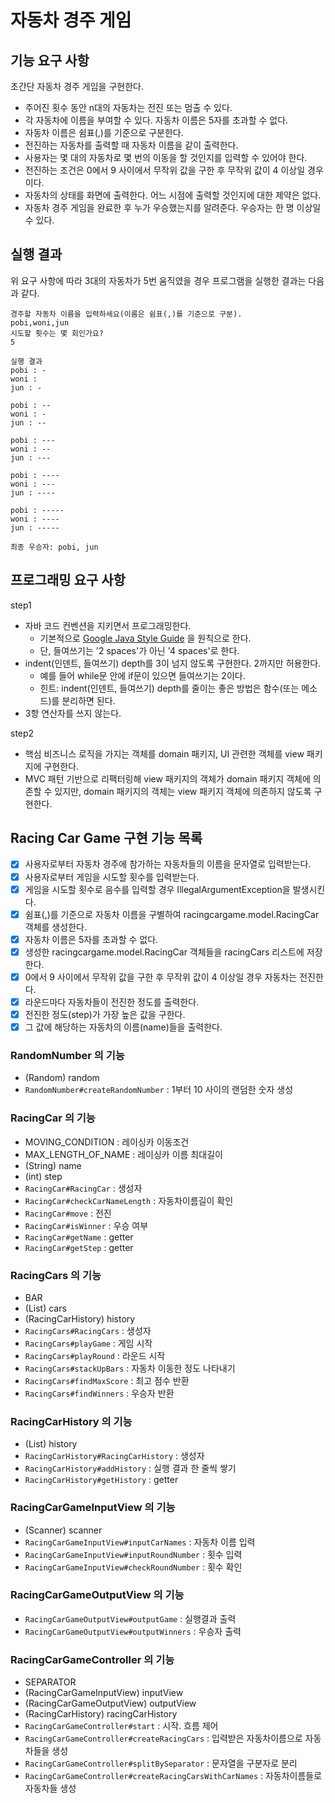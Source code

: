 # 자동차 경주 게임

## 기능 요구 사항
초간단 자동차 경주 게임을 구현한다.
- 주어진 횟수 동안 n대의 자동차는 전진 또는 멈출 수 있다.
- 각 자동차에 이름을 부여할 수 있다. 자동차 이름은 5자를 초과할 수 없다.
- 자동차 이름은 쉼표(,)를 기준으로 구분한다.
- 전진하는 자동차를 출력할 때 자동차 이름을 같이 출력한다.
- 사용자는 몇 대의 자동차로 몇 번의 이동을 할 것인지를 입력할 수 있어야 한다.
- 전진하는 조건은 0에서 9 사이에서 무작위 값을 구한 후 무작위 값이 4 이상일 경우이다.
- 자동차의 상태를 화면에 출력한다. 어느 시점에 출력할 것인지에 대한 제약은 없다.
- 자동차 경주 게임을 완료한 후 누가 우승했는지를 알려준다. 우승자는 한 명 이상일 수 있다.

## 실행 결과
위 요구 사항에 따라 3대의 자동차가 5번 움직였을 경우 프로그램을 실행한 결과는 다음과 같다.
```
경주할 자동차 이름을 입력하세요(이름은 쉼표(,)를 기준으로 구분).
pobi,woni,jun
시도할 횟수는 몇 회인가요?
5

실행 결과
pobi : -
woni : 
jun : -

pobi : --
woni : -
jun : --

pobi : ---
woni : --
jun : ---

pobi : ----
woni : ---
jun : ----

pobi : -----
woni : ----
jun : -----

최종 우승자: pobi, jun
```

## 프로그래밍 요구 사항
step1
- 자바 코드 컨벤션을 지키면서 프로그래밍한다.
  - 기본적으로 [Google Java Style Guide](https://google.github.io/styleguide/javaguide.html) 을 원칙으로 한다.
  - 단, 들여쓰기는 '2 spaces'가 아닌 '4 spaces'로 한다.
- indent(인덴트, 들여쓰기) depth를 3이 넘지 않도록 구현한다. 2까지만 허용한다.
  - 예를 들어 while문 안에 if문이 있으면 들여쓰기는 2이다.
  - 힌트: indent(인덴트, 들여쓰기) depth를 줄이는 좋은 방법은 함수(또는 메소드)를 분리하면 된다.
- 3항 연산자를 쓰지 않는다.

step2
- 핵심 비즈니스 로직을 가지는 객체를 domain 패키지, UI 관련한 객체를 view 패키지에 구현한다.
- MVC 패턴 기반으로 리팩터링해 view 패키지의 객체가 domain 패키지 객체에 의존할 수 있지만, domain 패키지의 객체는 view 패키지 객체에 의존하지 않도록 구현한다.

## Racing Car Game 구현 기능 목록
- [x] 사용자로부터 자동차 경주에 참가하는 자동차들의 이름을 문자열로 입력받는다.
- [x] 사용자로부터 게임을 시도할 횟수를 입력받는다.
- [x] 게임을 시도할 횟수로 음수를 입력할 경우 IllegalArgumentException을 발생시킨다.
- [x] 쉼표(,)를 기준으로 자동차 이름을 구별하여 racingcargame.model.RacingCar 객체를 생성한다.
- [x] 자동차 이름은 5자를 초과할 수 없다.
- [x] 생성한 racingcargame.model.RacingCar 객체들을 racingCars 리스트에 저장한다.
- [x] 0에서 9 사이에서 무작위 값을 구한 후 무작위 값이 4 이상일 경우 자동차는 전진한다.
- [x] 라운드마다 자동차들이 전진한 정도를 출력한다.
- [x] 전진한 정도(step)가 가장 높은 값을 구한다.
- [x] 그 값에 해당하는 자동차의 이름(name)들을 출력한다.

### RandomNumber 의 기능
- (Random) random
- `RandomNumber#createRandomNumber` : 1부터 10 사이의 랜덤한 숫자 생성

### RacingCar 의 기능
- MOVING_CONDITION : 레이싱카 이동조건
- MAX_LENGTH_OF_NAME : 레이싱카 이름 최대길이
- (String) name
- (int) step
- `RacingCar#RacingCar` : 생성자
- `RacingCar#checkCarNameLength` : 자동차이름길이 확인
- `RacingCar#move` : 전진
- `RacingCar#isWinner` : 우승 여부
- `RacingCar#getName` : getter
- `RacingCar#getStep` : getter

### RacingCars 의 기능
- BAR
- (List<RacingCar>) cars
- (RacingCarHistory) history
- `RacingCars#RacingCars` : 생성자
- `RacingCars#playGame` : 게임 시작
- `RacingCars#playRound` : 라운드 시작
- `RacingCars#stackUpBars` : 자동차 이동한 정도 나타내기
- `RacingCars#findMaxScore` : 최고 점수 반환
- `RacingCars#findWinners` : 우승자 반환

### RacingCarHistory 의 기능
- (List<String>) history
- `RacingCarHistory#RacingCarHistory` : 생성자
- `RacingCarHistory#addHistory` : 실행 결과 한 줄씩 쌓기
- `RacingCarHistory#getHistory` : getter

### RacingCarGameInputView 의 기능
- (Scanner) scanner
- `RacingCarGameInputView#inputCarNames` : 자동차 이름 입력
- `RacingCarGameInputView#inputRoundNumber` : 횟수 입력
- `RacingCarGameInputView#checkRoundNumber` : 횟수 확인

### RacingCarGameOutputView 의 기능
- `RacingCarGameOutputView#outputGame` : 실행결과 출력
- `RacingCarGameOutputView#outputWinners` : 우승자 출력

### RacingCarGameController 의 기능
- SEPARATOR
- (RacingCarGameInputView) inputView
- (RacingCarGameOutputView) outputView
- (RacingCarHistory) racingCarHistory
- `RacingCarGameController#start` : 시작. 흐름 제어
- `RacingCarGameController#createRacingCars` : 입력받은 자동차이름으로 자동차들을 생성
- `RacingCarGameController#splitBySeparator` : 문자열을 구분자로 분리
- `RacingCarGameController#createRacingCarsWithCarNames` : 자동차이름들로 자동차들 생성
